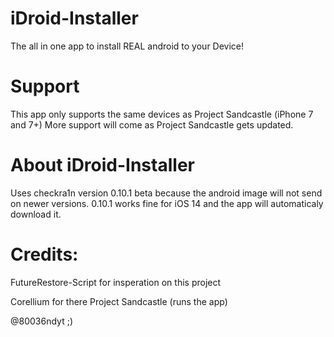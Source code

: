 # iDroid-Installer

The all in one app to install REAL android to your Device!

# Support

This app only supports the same devices as Project Sandcastle (iPhone 7 and 7+) More support will come as Project Sandcastle gets updated.

# About iDroid-Installer

Uses checkra1n version 0.10.1 beta because the android image will not send on newer versions. 0.10.1 works fine for iOS 14 and the app will automaticaly download it.

# Credits:

FutureRestore-Script for insperation on this project

Corellium for there Project Sandcastle (runs the app)

@80036ndyt ;)
